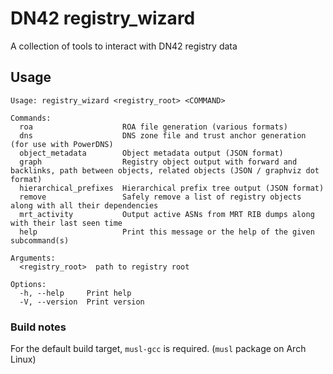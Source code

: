 # DN42 registry_wizard
A collection of tools to interact with DN42 registry data

## Usage
```
Usage: registry_wizard <registry_root> <COMMAND>

Commands:
  roa                    ROA file generation (various formats)
  dns                    DNS zone file and trust anchor generation (for use with PowerDNS)
  object_metadata        Object metadata output (JSON format)
  graph                  Registry object output with forward and backlinks, path between objects, related objects (JSON / graphviz dot format)
  hierarchical_prefixes  Hierarchical prefix tree output (JSON format)
  remove                 Safely remove a list of registry objects along with all their dependencies
  mrt_activity           Output active ASNs from MRT RIB dumps along with their last seen time
  help                   Print this message or the help of the given subcommand(s)

Arguments:
  <registry_root>  path to registry root

Options:
  -h, --help     Print help
  -V, --version  Print version
```

### Build notes
For the default build target, ``musl-gcc`` is required. (``musl`` package on Arch Linux)
